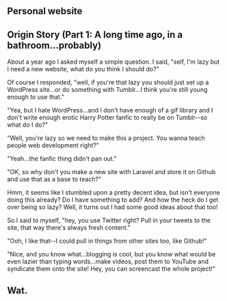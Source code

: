## Personal website

## Origin Story (Part 1: A long time ago, in a bathroom...probably)
About a year ago I asked myself a simple question.  I said, "self, I'm lazy but I need a new website, what do you think I should do?"

Of course I responded, "well, if you're that lazy you should just set up a WordPress site...or do something with Tumblr...I think you're still young enough to use that."

"Yea, but I hate WordPress...and I don't have enough of a gif library and I don't write enough erotic Harry Potter fanfic to really be on Tumblr--so what do I do?"

"Well, you're lazy so we need to make this a project.  You wanna teach people web development right?"

"Yeah...the fanfic thing didn't pan out."

"OK, so why don't you make a new site with Laravel and store it on Github and use that as a base to teach?"

Hmm, it seems like I stumbled upon a pretty decent idea, but isn't everyone doing this already?  Do I have something to add?  And how the heck do I get over being so lazy?  Well, it turns out I had some good ideas about that too!

So I said to myself, "hey, you use Twitter right? Pull in your tweets to the site, that way there's always fresh content."

"Ooh, I like that--I could pull in things from other sites too, like Github!"

"Nice, and you know what...blogging is cool, but you know what would be even lazier than typing words...make videos, post them to YouTube and syndicate them onto the site! Hey, you can screencast the whole project!"

## Wat.



